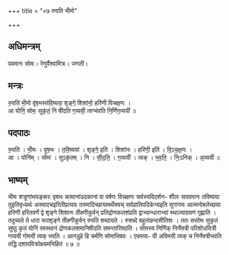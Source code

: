 +++
title = "०७ रुवति भीमो"

+++
## अधिमन्त्रम्
पवमानः सोमः। रेणुर्वैश्वामित्रः। जगती।

## मन्त्रः
रु॒वति॑ भी॒मो वृ॑ष॒भस्त॑वि॒ष्यया॒ शृङ्गे॒ शिशा॑नो॒ हरि॑णी विचक्ष॒णः ।  
आ योनिं॒ सोमः॒ सुकृ॑तं॒ नि षी॑दति ग॒व्ययी॒ त्वग्भ॑वति नि॒र्णिग॒व्ययी॑ ॥

## पदपाठः
रु॒वति॑ । भी॒मः । वृ॒ष॒भः । त॒वि॒ष्यया॑ । शृङ्गे॒ इति॑ । शिशा॑नः । हरि॑णी॒ इति॑ । वि॒ऽच॒क्ष॒णः ।  
आ । योनि॑म् । सोमः॑ । सुऽकृ॑तम् । नि । सी॒द॒ति॒ । ग॒व्ययी॑ । त्वक् । भ॒व॒ति॒ । निः॒ऽनिक् । अ॒व्ययी॑ ॥

## भाष्यम्
भीमः शत्रूणांभयङ्करः वृषभः कामानांउदकानां वा वर्षणः विचक्षणः सर्वस्यविदर्शन- शीलः सपवमानः तविष्यया तुइतिवृध्यर्थः अस्मादचइरितीप्रत्ययः तस्मादिच्छायामर्थेक्यच् सर्वप्रातिपदिकेभ्यइति सुगागमः आत्मनोबलेच्छया हरिणी हरितवर्णे द्वे शृङ्गे शिशानः तीक्ष्णीकुर्वन् प्रतिद्रोणकलशंप्रति द्वाभ्यान्धाराभ्यां स्थाल्याग्रयणं गृह्णाति । तदुच्यते ते धारा रूपशृङ्गे तीक्ष्णीकुर्वन् रुवति शब्दायते । रुशब्दे बहुलंछन्दसीतिशः । ततः ससोमः सुकृतं सुष्ठु कृतं योनिं स्वस्थानं द्रोणकलशमानिषीदति समन्तात्तिष्ठति । सोमस्य निर्णिक् निर्नेक्त्री परिशोधयित्री गव्ययी गोमयी त्वक् भवति । आनडुहे हि चर्मणि सोमाभिषवः । एवमव्य- यी अविमयी त्वक् च निर्नेक्त्रीभवति तद्धि दशापवित्रपेक्ष्यमभिहितं ॥ ७ ॥